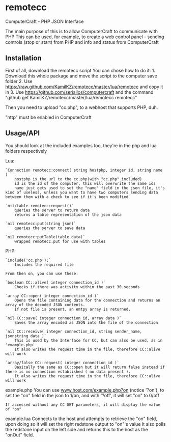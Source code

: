 remotecc
========

ComputerCraft - PHP JSON Interface

The main purpose of this is to allow ComputerCraft to communicate with PHP
This can be used, for example, to create a web control panel - sending controls (stop or start) from PHP and info and status from ComputerCraft


Installation
------------
First of all, download the remotecc script
You can chose how to do it:
	1. Download this whole package and move the script to the computer save folder
	2. Use https://raw.github.com/KamilKZ/remotecc/master/lua/remotecc and copy it in
	3. Use https://github.com/seriallos/computercraft and the command "github get KamilKZ/remotecc/master/lua/remotecc remotecc"

Then you need to upload "cc.php", to a webhost that supports PHP, duh.

"http" must be enabled in ComputerCraft

Usage/API
---------

You should look at the included examples too, they're in the php and lua folders respectively

Lua:

	`Connection remotecc:connect( string hostphp, integer id, string name ) `
		hostphp is the url to the cc.php(with "cc.php" included)
		id is the id of the computer, this will overwrite the same ids
		name just gets used to set the "name" field in the json file, it's kind of useless, unless you want to have two computers sending data between them with a check to see if it's been modified
		
	`nil/table remotecc:request()`
		queries the server to return data
		returns a table representation of the json data
		
	`nil remotecc:put(string json)`
		queries the server to save data
		
	`nil remotecc:putTable(table data)`
		wrapped remotecc.put for use with tables
		
PHP:

	`include('cc.php');`
		Includes the required file
	
	From then on, you can use these:
		
	`boolean CC::alive( integer connection_id )`
		Checks if there was activity within the past 30 seconds
		
	`array CC::open( integer connection_id )`
		Opens the file containing data for the connection and returns an array of the decoded JSON contents.
		If not file is present, an emtpy array is returned.
		
	`nil CC::save( integer connection_id, array data )`
		Saves the array encoded as JSON into the file of the connection
		
	`nil CC::receive( integer connection_id, string sender_name, jsonstring data )`
		This is used by the Interface for CC, but can also be used, as in 'example.php'
		It also writes the request time in the file, therefore CC::alive will work
		
	`array/false CC::request( integer connection_id )`
		Basically the same as CC::open but it will return false instead if there is no connection established ( no data present ).
		It also writes the request time in the file, therefore CC::alive will work
		
example.php
	You can use www.host.com/example.php?on (notice '?on'), to set the "on" field in the json to 1/on, and with '?off', it will set "on" to 0/off
	
	If accessed without any CC GET parameters, it will display the value of "on"
	
example.lua
	Connects to the host and attempts to retrieve the "on" field, upon doing so it will set the right redstone output to "on"'s value
	It also polls the redstone input on the left side and returns this to the host as the "onOut" field.